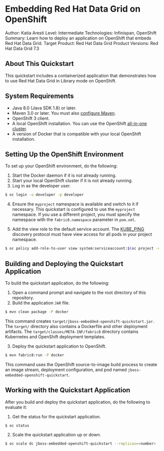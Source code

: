 Embedding Red Hat Data Grid on OpenShift
==================================================================
Author: Katia Aresti
Level: Intermediate
Technologies: Infinispan, OpenShift
Summary: Learn how to deploy an application on OpenShift that embeds Red Hat Data Grid.
Target Product: Red Hat Data Grid
Product Versions: Red Hat Data Grid 7.3

About This Quickstart
-----------
This quickstart includes a containerized application that demonstrates how to use Red Hat Data Grid in Library mode on OpenShift.

System Requirements
-------------------

* Java 8.0 (Java SDK 1.8) or later.
* Maven 3.0 or later. You must also [configure Maven](https://github.com/jboss-developer/jboss-developer-shared-resources/blob/master/guides/CONFIGURE_MAVEN.md#configure-maven-to-build-and-deploy-the-quickstarts).
* OpenShift 3 client.
* A local OpenShift installation. You can use the OpenShift [all-in-one cluster](https://github.com/openshift/origin/blob/master/docs/cluster_up_down.md).
* A version of Docker that is compatible with your local OpenShift installation.

Setting Up the OpenShift Environment
------------------------------------
To set up your OpenShift environment, do the following:

1. Start the Docker daemon if it is not already running.
2. Start your local OpenShift cluster if it is not already running.
3. Log in as the developer user.

  ```bash
  $ oc login -u developer -p developer
  ```

4. Ensure the `myproject` namespace is available and switch to it if necessary. This quickstart is configured to use the `myproject` namespace. If you use a different project, you must specify the namespace with the `fabric8.namespace` parameter in `pom.xml`.

5. Add the view role to the default service account. The [KUBE_PING](https://github.com/jgroups-extras/jgroups-kubernetes) discovery protocol must have view access for all pods in your project namespace.

  ```bash
  $ oc policy add-role-to-user view system:serviceaccount:$(oc project -q):default -n $(oc project -q)
  ```

Building and Deploying the Quickstart Application
-------------------------------------------------
To build the quickstart application, do the following:

1. Open a command prompt and navigate to the root directory of this repository.
2. Build the application `JAR` file.

  ```bash
  $ mvn clean package -P docker
  ```

  This command creates `target/jboss-embedded-openshift-quickstart.jar`. The `target/` directory also contains a Dockerfile and other deployment artifacts. The `target/classes/META-INF/fabric8` directory contains Kubernetes and OpenShift deployment templates.

3. Deploy the quickstart application to OpenShift.

  ```bash
  $ mvn fabric8:run -P docker
  ```

  This command uses the OpenShift source-to-image build process to create an image stream, deployment configuration, and pod named `jboss-embedded-openshift-quickstart`.

Working with the Quickstart Application
---------------------------------------
After you build and deploy the quickstart application, do the following to evaluate it:

1. Get the status for the quickstart application.

  ```bash
  $ oc status
  ```

2. Scale the quickstart application up or down.

  ```bash
  $ oc scale dc jboss-embedded-openshift-quickstart --replicas=<number>
  ```
